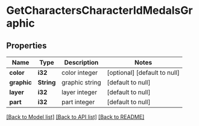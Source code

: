 # GetCharactersCharacterIdMedalsGraphic

## Properties
Name | Type | Description | Notes
------------ | ------------- | ------------- | -------------
**color** | **i32** | color integer | [optional] [default to null]
**graphic** | **String** | graphic string | [default to null]
**layer** | **i32** | layer integer | [default to null]
**part** | **i32** | part integer | [default to null]

[[Back to Model list]](../README.md#documentation-for-models) [[Back to API list]](../README.md#documentation-for-api-endpoints) [[Back to README]](../README.md)


